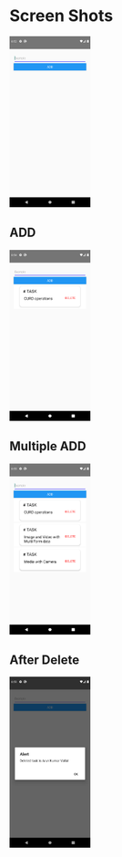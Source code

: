 # Screen Shots
 
<img src="https://github.com/ArunKumarVallal99/Navigation/blob/CRUD/Screenshots/Screenshot_1608643430.png" height='300'>

## ADD 

<img src="https://github.com/ArunKumarVallal99/Navigation/blob/CRUD/Screenshots/Screenshot_1608643476.png" height='300'>

## Multiple ADD 

<img src="https://github.com/ArunKumarVallal99/Navigation/blob/CRUD/Screenshots/Screenshot_1608643516.png" height='300'>

## After Delete 

<img src="https://github.com/ArunKumarVallal99/Navigation/blob/CRUD/Screenshots/Screenshot_1608643774.png" height='300'>